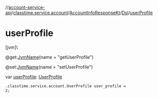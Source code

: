 //[account-service-api](../../../../index.md)/[classtime.service.account](../../index.md)/[AccountInfoResponseKt](../index.md)/[Dsl](index.md)/[userProfile](user-profile.md)

# userProfile

[jvm]\

@get:[JvmName](https://kotlinlang.org/api/latest/jvm/stdlib/kotlin.jvm/-jvm-name/index.html)(name = &quot;getUserProfile&quot;)

@set:[JvmName](https://kotlinlang.org/api/latest/jvm/stdlib/kotlin.jvm/-jvm-name/index.html)(name = &quot;setUserProfile&quot;)

var [userProfile](user-profile.md): [UserProfile](../../-user-profile/index.md)

<code>.classtime.service.account.UserProfile user_profile = 2;</code>
